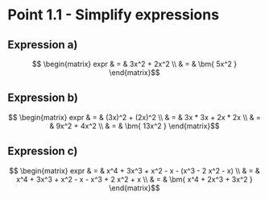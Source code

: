 # Point 1.1 - Simplify expressions

## Expression a)

```math             
    \begin{matrix}
        expr &      = & 3x^2 + 2x^2     \\ 
        &           = & \bm{ 5x^2 }
    \end{matrix}
```

## Expression b)

```math  
    \begin{matrix}
        expr &      = & (3x)^2 + (2x)^2         \\
        &           = & 3x * 3x + 2x * 2x       \\
        &           = & 9x^2 + 4x^2             \\ 
        &           = & \bm{ 13x^2 }
    \end{matrix}
```

## Expression c)

```math                
    \begin{matrix}
        expr &      = & x^4 + 3x^3 + x^2 - x - (x^3 - 2 x^2 - x)    \\
        &           = & x^4 + 3x^3 + x^2 - x - x^3 + 2 x^2 + x      \\ 
        &           = & \bm{ x^4 + 2x^3 + 3x^2 }
    \end{matrix}
```

